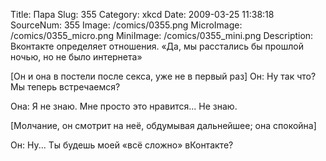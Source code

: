 Title: Пара 
Slug: 355 
Category: xkcd 
Date: 2009-03-25 11:38:18 
SourceNum: 355 
Image: /comics/0355.png 
MicroImage: /comics/0355_micro.png 
MiniImage: /comics/0355_mini.png 
Description: Вконтакте определяет отношения. «Да, мы расстались бы прошлой ночью, но не было интернета» 

[Он и она в постели после секса, уже не в первый раз]
Он: Ну так что? Мы теперь встречаемся?

Она: Я не знаю. Мне просто это нравится... Не знаю.

[Молчание, он смотрит на неё, обдумывая дальнейшее; она спокойна]

Он: Ну... Ты будешь моей «всё сложно» вКонтакте?